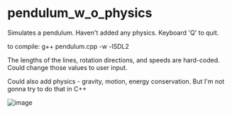 # pendulum_w_o_physics
Simulates a pendulum. Haven't added any physics. Keyboard 'Q' to quit.

to compile: g++ pendulum.cpp -w -lSDL2    


The lengths of the lines, rotation directions, and speeds are hard-coded.
Could change those values to user input.

Could also add physics - gravity, motion, energy conservation.
But I'm not gonna try to do that in C++

![image](https://user-images.githubusercontent.com/60711204/135133603-a230f0f1-06c7-449b-89e8-32ae30463112.png)

